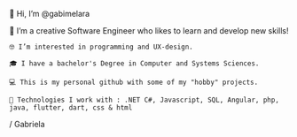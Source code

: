  👋 Hi, I’m @gabimelara

 💞️ I’m a creative Software Engineer who likes to learn and develop new skills!
 
	🤓 I’m interested in programming and UX-design. 
	
  	🎓 I have a bachelor's Degree in Computer and Systems Sciences.
 
	💻 This is my personal github with some of my "hobby" projects. 
	
	🌱 Technologies I work with : .NET C#, Javascript, SQL, Angular, php, java, flutter, dart, css & html
 
	

/ Gabriela 
